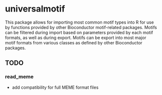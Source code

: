 # universalmotif #

This package allows for importing most common motif types into R for use by
functions provided by other Bioconductor motif-related packages. Motifs can be
filtered during import based on parameters provided by each motif formats, as
well as during export. Motifs can be export into most major motif formats from
various classes as defined by other Bioconductor packages.

## TODO ##

### read_meme ###

  - add compatibility for full MEME format files
